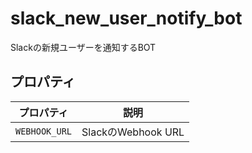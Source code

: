 # slack_new_user_notify_bot
Slackの新規ユーザーを通知するBOT

## プロパティ
|プロパティ|説明|
|---|---|
|`WEBHOOK_URL`|SlackのWebhook URL|
